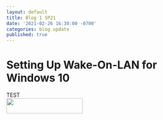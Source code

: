 ```yaml
---
layout: default
title: Blog 1 SP21
date: '2021-02-26 16:30:00 -0700'
categories: blog update
published: true
---
```

<h1>Setting Up Wake-On-LAN for Windows 10</h1>
<p></p>
TEST <br><img src="https://i.imgur.com/cFHjsrP.png" width="200" height="40">
<p></p>

<p></p>